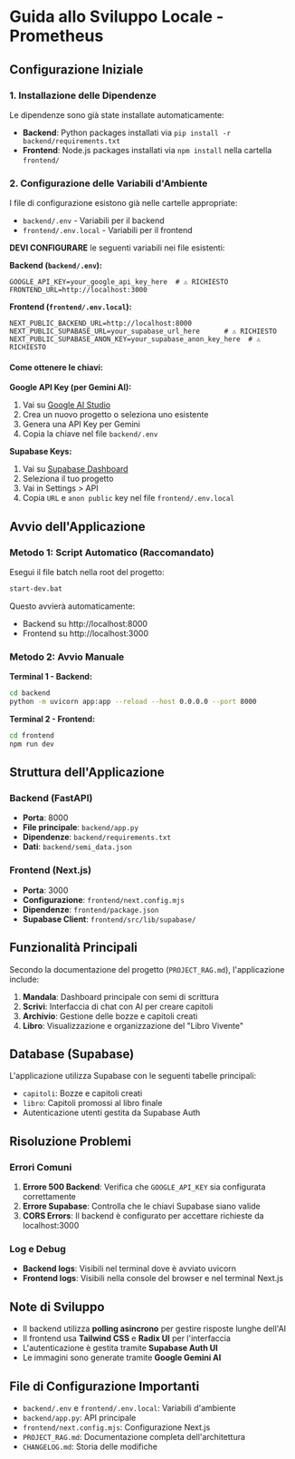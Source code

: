 # Guida allo Sviluppo Locale - Prometheus

## Configurazione Iniziale

### 1. Installazione delle Dipendenze

Le dipendenze sono già state installate automaticamente:
- **Backend**: Python packages installati via `pip install -r backend/requirements.txt`
- **Frontend**: Node.js packages installati via `npm install` nella cartella `frontend/`

### 2. Configurazione delle Variabili d'Ambiente

I file di configurazione esistono già nelle cartelle appropriate:
- `backend/.env` - Variabili per il backend
- `frontend/.env.local` - Variabili per il frontend

**DEVI CONFIGURARE** le seguenti variabili nei file esistenti:

**Backend (`backend/.env`):**
```env
GOOGLE_API_KEY=your_google_api_key_here  # ⚠️ RICHIESTO
FRONTEND_URL=http://localhost:3000
```

**Frontend (`frontend/.env.local`):**
```env
NEXT_PUBLIC_BACKEND_URL=http://localhost:8000
NEXT_PUBLIC_SUPABASE_URL=your_supabase_url_here      # ⚠️ RICHIESTO
NEXT_PUBLIC_SUPABASE_ANON_KEY=your_supabase_anon_key_here  # ⚠️ RICHIESTO
```

#### Come ottenere le chiavi:

**Google API Key (per Gemini AI):**
1. Vai su [Google AI Studio](https://aistudio.google.com/)
2. Crea un nuovo progetto o seleziona uno esistente
3. Genera una API Key per Gemini
4. Copia la chiave nel file `backend/.env`

**Supabase Keys:**
1. Vai su [Supabase Dashboard](https://supabase.com/dashboard)
2. Seleziona il tuo progetto
3. Vai in Settings > API
4. Copia `URL` e `anon public` key nel file `frontend/.env.local`

## Avvio dell'Applicazione

### Metodo 1: Script Automatico (Raccomandato)

Esegui il file batch nella root del progetto:
```bash
start-dev.bat
```

Questo avvierà automaticamente:
- Backend su http://localhost:8000
- Frontend su http://localhost:3000

### Metodo 2: Avvio Manuale

**Terminal 1 - Backend:**
```bash
cd backend
python -m uvicorn app:app --reload --host 0.0.0.0 --port 8000
```

**Terminal 2 - Frontend:**
```bash
cd frontend
npm run dev
```

## Struttura dell'Applicazione

### Backend (FastAPI)
- **Porta**: 8000
- **File principale**: `backend/app.py`
- **Dipendenze**: `backend/requirements.txt`
- **Dati**: `backend/semi_data.json`

### Frontend (Next.js)
- **Porta**: 3000
- **Configurazione**: `frontend/next.config.mjs`
- **Dipendenze**: `frontend/package.json`
- **Supabase Client**: `frontend/src/lib/supabase/`

## Funzionalità Principali

Secondo la documentazione del progetto (`PROJECT_RAG.md`), l'applicazione include:

1. **Mandala**: Dashboard principale con semi di scrittura
2. **Scrivi**: Interfaccia di chat con AI per creare capitoli
3. **Archivio**: Gestione delle bozze e capitoli creati
4. **Libro**: Visualizzazione e organizzazione del "Libro Vivente"

## Database (Supabase)

L'applicazione utilizza Supabase con le seguenti tabelle principali:
- `capitoli`: Bozze e capitoli creati
- `libro`: Capitoli promossi al libro finale
- Autenticazione utenti gestita da Supabase Auth

## Risoluzione Problemi

### Errori Comuni

1. **Errore 500 Backend**: Verifica che `GOOGLE_API_KEY` sia configurata correttamente
2. **Errore Supabase**: Controlla che le chiavi Supabase siano valide
3. **CORS Errors**: Il backend è configurato per accettare richieste da localhost:3000

### Log e Debug

- **Backend logs**: Visibili nel terminal dove è avviato uvicorn
- **Frontend logs**: Visibili nella console del browser e nel terminal Next.js

## Note di Sviluppo

- Il backend utilizza **polling asincrono** per gestire risposte lunghe dell'AI
- Il frontend usa **Tailwind CSS** e **Radix UI** per l'interfaccia
- L'autenticazione è gestita tramite **Supabase Auth UI**
- Le immagini sono generate tramite **Google Gemini AI**

## File di Configurazione Importanti

- `backend/.env` e `frontend/.env.local`: Variabili d'ambiente
- `backend/app.py`: API principale
- `frontend/next.config.mjs`: Configurazione Next.js
- `PROJECT_RAG.md`: Documentazione completa dell'architettura
- `CHANGELOG.md`: Storia delle modifiche